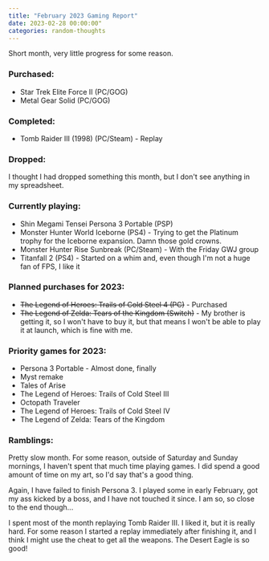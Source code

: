 ```yaml
---
title: "February 2023 Gaming Report"
date: 2023-02-28 00:00:00"
categories: random-thoughts
---
```


Short month, very little progress for some reason.

### Purchased:
* Star Trek Elite Force II (PC/GOG)
* Metal Gear Solid (PC/GOG)

### Completed:
* Tomb Raider III (1998) (PC/Steam) - Replay

### Dropped:
I thought I had dropped something this month, but I don't see anything in my spreadsheet.

### Currently playing:
* Shin Megami Tensei Persona 3 Portable (PSP)
* Monster Hunter World Iceborne (PS4) - Trying to get the Platinum trophy for the Iceborne expansion. Damn those gold crowns.
* Monster Hunter Rise Sunbreak (PC/Steam) - With the Friday GWJ group
* Titanfall 2 (PS4) - Started on a whim and, even though I'm not a huge fan of FPS, I like it

### Planned purchases for 2023:
* ~~The Legend of Heroes: Trails of Cold Steel 4 (PC)~~ - Purchased
* ~~The Legend of Zelda: Tears of the Kingdom (Switch)~~ - My brother is getting it, so I won't have to buy it, but that means I won't be able to play it at launch, which is fine with me.

### Priority games for 2023:
* Persona 3 Portable - Almost done, finally
* Myst remake
* Tales of Arise
* The Legend of Heroes: Trails of Cold Steel III
* Octopath Traveler
* The Legend of Heroes: Trails of Cold Steel IV
* The Legend of Zelda: Tears of the Kingdom

### Ramblings:
Pretty slow month. For some reason, outside of Saturday and Sunday mornings, I haven't spent that much time playing games. I did spend a good amount of time on my art, so I'd say that's a good thing. 

Again, I have failed to finish Persona 3. I played some in early February, got my ass kicked by a boss, and I have not touched it since. I am so, so close to the end though...

I spent most of the month replaying Tomb Raider III. I liked it, but it is really hard. For some reason I started a replay immediately after finishing it, and I think I might use the cheat to get all the weapons. The Desert Eagle is so good!